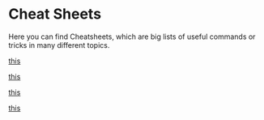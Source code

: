 # Cheat Sheets
Here you can find Cheatsheets,
which are big lists of useful commands or tricks in many different topics.


[this](git-cheatSheet.pdf)

[this](./git-cheatSheet.pdf)

[this](git-cheatSheet)

[this](cheatsheets/git-cheatSheet)
